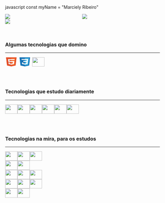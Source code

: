 javascript
  const myName = "Marciely Ribeiro"


<div style="display:flex;width:100%">
  <img width="49.75%" src="https://github-readme-stats.vercel.app/api?username=marcytech&show_icons=true&theme=algolia&include_all_commits=true&count_private=true"/>
  <img  width="49.75%"  src="https://github-readme-stats.vercel.app/api/top-langs/?username=marcytech&theme=algolia&layout=compact&show=javascript,html)](https://github.com/anuraghazra/github-readme-stats"/>
</div>

<div style="display:flex;width:100%;margin:0;padding:0;justify-content:flex-start;align-items:flex-start">
  <img width="100%" style="margin:0;padding:0" src="https://github.com/marcytech/marcytech/blob/output/github-contribution-grid-snake.svg"/>
</div>
<br><br>

### Algumas tecnologias que domino
----

<div style="display: inline-block">
  <img align="center" alt="HTML" height="30" width="40" src="https://raw.githubusercontent.com/devicons/devicon/master/icons/html5/html5-original.svg">
  <img align="center" alt="CSS" height="30" width="40" src="https://raw.githubusercontent.com/devicons/devicon/master/icons/css3/css3-original.svg">
  <img align="center" height="30" width="40" src="https://cdn.jsdelivr.net/gh/devicons/devicon/icons/javascript/javascript-original.svg" />
</div>

<br><br>
### Tecnologias que estudo diariamente
----

<div style="display:flex;width:100%">

<img align="center" height="30" width="40" src="https://cdn.jsdelivr.net/gh/devicons/devicon/icons/javascript/javascript-original.svg" />
<img align="center" height="30" width="40" src="https://cdn.jsdelivr.net/gh/devicons/devicon/icons/react/react-original.svg" />
<img align="center" height="30" width="40" src="https://cdn.jsdelivr.net/gh/devicons/devicon/icons/sass/sass-original.svg" /> 
<img align="center" height="30" width="40" src="https://cdn.jsdelivr.net/gh/devicons/devicon/icons/nodejs/nodejs-original.svg" /> 
<img align="center" height="30" width="40" src="https://cdn.jsdelivr.net/gh/devicons/devicon/icons/webpack/webpack-original.svg" />
<img align="center" height="30" width="40" src="https://cdn.jsdelivr.net/gh/devicons/devicon/icons/babel/babel-original.svg" />

</div>

<br><br>

### Tecnologias na mira, para os estudos
----
<div style="display:flex;width:100%">
  <img align="center" height="30" width="40" src="https://cdn.jsdelivr.net/gh/devicons/devicon/icons/vuejs/vuejs-original.svg" /> 
  <img align="center" height="30" width="40" src="https://cdn.jsdelivr.net/gh/devicons/devicon/icons/angularjs/angularjs-original.svg" />  
  <img align="center" height="30" width="40" src="https://cdn.jsdelivr.net/gh/devicons/devicon/icons/svelte/svelte-original.svg" />   
</div>  

<div style="display:flex;width:100%">

  <img align="center" height="30" width="40" src="https://cdn.jsdelivr.net/gh/devicons/devicon/icons/git/git-original.svg" />
  <img align="center" height="30" width="40" src="https://cdn.jsdelivr.net/gh/devicons/devicon/icons/npm/npm-original-wordmark.svg" />
</div>  

<div style="display:flex;width:100%">
  <img align="center" height="30" width="40" src="https://cdn.jsdelivr.net/gh/devicons/devicon/icons/yarn/yarn-original.svg" />    
  <img align="center" height="30" width="40" src="https://cdn.jsdelivr.net/gh/devicons/devicon/icons/docker/docker-original.svg" />
  <img align="center" height="30" width="40" src="https://cdn.jsdelivr.net/gh/devicons/devicon/icons/github/github-original.svg" />
</div>  

<div style="display:flex;width:100%">
  <img align="center" height="30" width="40" src="https://cdn.jsdelivr.net/gh/devicons/devicon/icons/gitlab/gitlab-original.svg" />
  <img align="center" height="30" width="40" src="https://cdn.jsdelivr.net/gh/devicons/devicon/icons/bitbucket/bitbucket-original.svg" />
  <img align="center" height="30" width="40" src="https://cdn.jsdelivr.net/gh/devicons/devicon/icons/mongodb/mongodb-original.svg" />  
</div> 

<div style="display:flex;width:100%">
  <img align="center" height="30" width="40"  src="https://cdn.jsdelivr.net/gh/devicons/devicon/icons/less/less-plain-wordmark.svg" />
  <img align="center" height="30" width="40"  src="https://cdn.jsdelivr.net/gh/devicons/devicon/icons/stylus/stylus-original.svg" />
</div>






